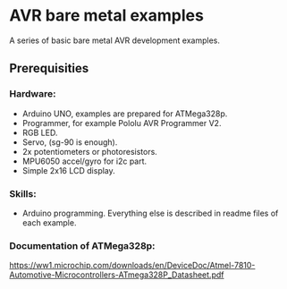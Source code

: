 # AVR bare metal examples
 A series of basic bare metal AVR development examples.

## Prerequisities
### Hardware:
- Arduino UNO, examples are prepared for ATMega328p.
- Programmer, for example Pololu AVR Programmer V2.
- RGB LED.
- Servo, (sg-90 is enough).
- 2x potentiometers or photoresistors.
- MPU6050 accel/gyro for i2c part.
- Simple 2x16 LCD display.

### Skills:
- Arduino programming. Everything else is described in readme files of each example.

### Documentation of ATMega328p:
https://ww1.microchip.com/downloads/en/DeviceDoc/Atmel-7810-Automotive-Microcontrollers-ATmega328P_Datasheet.pdf
